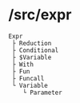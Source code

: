 # /src/expr

```
Expr
 ├ Reduction
 ├ Conditional
 ├ $Variable
 ├ With
 ├ Fun
 ├ Funcall
 └ Variable
    └ Parameter
```